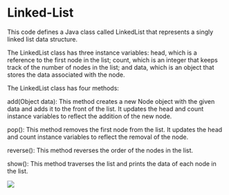 # Linked-List

This code defines a Java class called LinkedList that represents a singly linked list data structure.

The LinkedList class has three instance variables: head, which is a reference to the first node in the list; count, which is an integer that keeps track of the number of nodes in the list; and data, which is an object that stores the data associated with the node.

The LinkedList class has four methods:

add(Object data): This method creates a new Node object with the given data and adds it to the front of the list. It updates the head and count instance variables to reflect the addition of the new node.

pop(): This method removes the first node from the list. It updates the head and count instance variables to reflect the removal of the node.

reverse(): This method reverses the order of the nodes in the list.

show(): This method traverses the list and prints the data of each node in the list.

<img src="https://aldrich.smokyz01.repl.co/a2.png"/>
